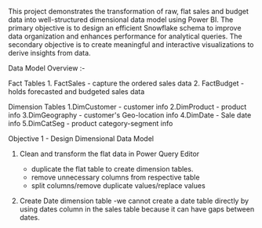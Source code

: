 This project demonstrates the transformation of raw, flat sales and budget data  into well-structured dimensional data model using Power BI. The primary objective is to design an efficient Snowflake schema to improve data 
organization and enhances performance for analytical queries. The secondary objective is to create meaningful and interactive visualizations to derive insights from data. 

Data Model Overview :-

  Fact Tables
      1. FactSales - capture the ordered sales data
      2. FactBudget - holds forecasted and budgeted sales data

  Dimension Tables
      1.DimCustomer - customer info
      2.DimProduct  - product info
      3.DimGeography - customer's Geo-location info
      4.DimDate - Sale date info
      5.DimCatSeg - product category-segment info

Objective 1 - Design Dimensional Data Model

   1. Clean and transform the flat data in Power Query Editor
       - duplicate the flat table to create dimension tables.
       - remove unnecessary columns from respective table
       - split columns/remove duplicate values/replace values

   2. Create Date dimension table
       -we cannot create a date table directly by using dates column in the sales table because it can have gaps between dates.
